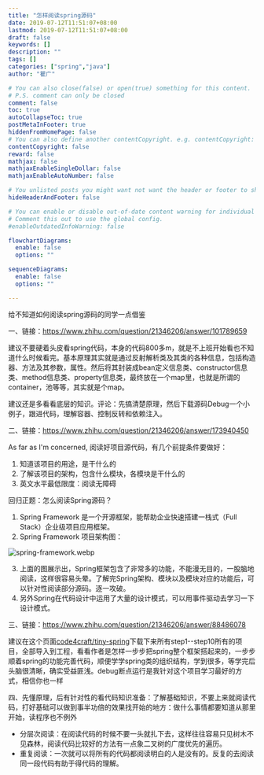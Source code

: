 ```yaml
---
title: "怎样阅读spring源码"
date: 2019-07-12T11:51:07+08:00
lastmod: 2019-07-12T11:51:07+08:00
draft: false
keywords: []
description: ""
tags: []
categories: ["spring","java"]
author: "瞿广"

# You can also close(false) or open(true) something for this content.
# P.S. comment can only be closed
comment: false
toc: true
autoCollapseToc: true
postMetaInFooter: true
hiddenFromHomePage: false
# You can also define another contentCopyright. e.g. contentCopyright: "This is another copyright."
contentCopyright: false
reward: false
mathjax: false
mathjaxEnableSingleDollar: false
mathjaxEnableAutoNumber: false

# You unlisted posts you might want not want the header or footer to show
hideHeaderAndFooter: false

# You can enable or disable out-of-date content warning for individual post.
# Comment this out to use the global config.
#enableOutdatedInfoWarning: false

flowchartDiagrams:
  enable: false
  options: ""

sequenceDiagrams: 
  enable: false
  options: ""

---
```


给不知道如何阅读spring源码的同学一点借鉴

<!--more-->

一、链接：https://www.zhihu.com/question/21346206/answer/101789659

建议不要硬着头皮看spring代码，本身的代码800多m，就是不上班开始看也不知道什么时候看完。基本原理其实就是通过反射解析类及其类的各种信息，包括构造器、方法及其参数，属性。然后将其封装成bean定义信息类、constructor信息类、method信息类、property信息类，最终放在一个map里，也就是所谓的container，池等等，其实就是个map。

建议还是多看看底层的知识。评论：先搞清楚原理，然后下载源码Debug一个小例子，跟进代码，理解容器、控制反转和依赖注入。

二、链接：https://www.zhihu.com/question/21346206/answer/173940450

As far as I'm concerned, 阅读好项目源代码，有几个前提条件要做好：

1. 知道该项目的用途，是干什么的
2. 了解该项目的架构，包含什么模块，各模块是干什么的
3. 英文水平最低限度：阅读无障碍

回归正题：怎么阅读Spring源码？

1. Spring Framework 是一个开源框架，能帮助企业快速搭建一栈式（Full Stack）企业级项目应用框架。
2. Spring Framework 项目架构图：


![spring-framework.webp](/img/spring-framework.webp)

3. 上面的图展示出，Spring框架包含了非常多的功能，不能漫无目的，一股脑地阅读，这样很容易头晕。了解完Spring架构、模块以及模块对应的功能后，可以针对性阅读部分源码。逐一攻破。
4. 另外Spring在代码设计中运用了大量的设计模式，可以用事件驱动去学习一下设计模式。

三、链接：https://www.zhihu.com/question/21346206/answer/88486078

建议在这个页面[code4craft/tiny-spring](https://github.com/code4craft/tiny-spring)下载下来所有step1--step10所有的项目，全部导入到工程，看看作者是怎样一步步把spring整个框架搭起来的，一步步顺着spring的功能完善代码，顺便学学spring类的组织结构，学到很多，等学完后头脑很清晰，确实受益匪浅。debug断点运行是我针对这个项目学习最好的方式，相信你也一样

四、先懂原理，后有针对性的看代码知识准备：了解基础知识，不要上来就阅读代码，打好基础可以做到事半功倍的效果找开始的地方：做什么事情都要知道从那里开始，读程序也不例外

- 分层次阅读：在阅读代码的时候不要一头就扎下去，这样往往容易只见树木不见森林，阅读代码比较好的方法有一点象二叉树的广度优先的遍历。
- 重复阅读：一次就可以将所有的代码都阅读明白的人是没有的。反复的去阅读同一段代码有助于得代码的理解。

